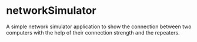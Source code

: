 # networkSimulator
A simple network simulator application to show the connection between two computers with the help of their connection strength and the repeaters.
